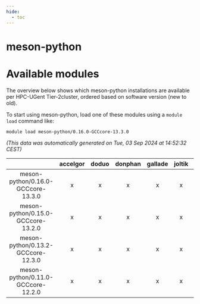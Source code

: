 ```yaml
---
hide:
  - toc
---
```


meson-python
============

# Available modules


The overview below shows which meson-python installations are available per HPC-UGent Tier-2cluster, ordered based on software version (new to old).

To start using meson-python, load one of these modules using a `module load` command like:

```shell
module load meson-python/0.16.0-GCCcore-13.3.0
```

*(This data was automatically generated on Tue, 03 Sep 2024 at 14:52:32 CEST)*  

| |accelgor|doduo|donphan|gallade|joltik|shinx|skitty|
| :---: | :---: | :---: | :---: | :---: | :---: | :---: | :---: |
|meson-python/0.16.0-GCCcore-13.3.0|x|x|x|x|x|x|x|
|meson-python/0.15.0-GCCcore-13.2.0|x|x|x|x|x|x|x|
|meson-python/0.13.2-GCCcore-12.3.0|x|x|x|x|x|x|x|
|meson-python/0.11.0-GCCcore-12.2.0|x|x|x|x|x|x|x|
